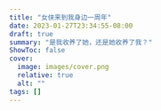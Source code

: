 ```yaml
---
title: "女侠来到我身边一周年"
date: 2023-01-27T23:34:55-08:00
draft: true
summary: "是我收养了她，还是她收养了我？"
ShowToc: false
cover:
  image: images/cover.png
  relative: true
  alt: ""
tags: []
---
```

